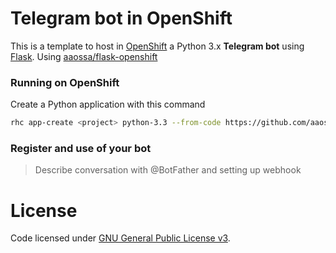 # Telegram bot in OpenShift

This is a template to host in [OpenShift](https://openshift.redhat.com) a Python 3.x **Telegram bot** using [Flask](http://flask.pocoo.org/). Using [aaossa/flask-openshift](https://github.com/aaossa/flask-openshift)

### Running on OpenShift

Create a Python application with this command

```bash
rhc app-create <project> python-3.3 --from-code https://github.com/aaossa/Telegram-bot-in-OpenShift.git
```

### Register and use of your bot

> Describe conversation with @BotFather and setting up webhook

# License

Code licensed under [GNU General Public License v3](http://opensource.org/licenses/GPL-3.0).
